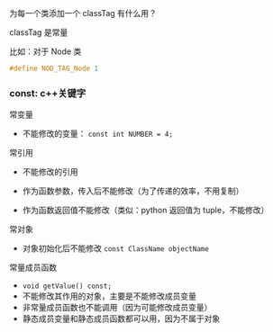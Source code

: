 为每一个类添加一个 classTag 有什么用？

classTag 是常量

比如：对于 Node 类

```cpp
#define NOD_TAG_Node 1
```

### const: c++关键字

常变量

* 不能修改的变量： `const int NUMBER = 4;`

常引用

* 不能修改的引用

* 作为函数参数，传入后不能修改（为了传递的效率，不用复制）

* 作为函数返回值不能修改（类似：python 返回值为 tuple，不能修改）

常对象

* 对象初始化后不能修改  `const ClassName objectName`

常量成员函数

* `void getValue() const;`
* 不能修改其作用的对象，主要是不能修改成员变量
* 非常量成员函数也不能调用（因为可能修改成员变量）
* 静态成员变量和静态成员函数都可以用，因为不属于对象





